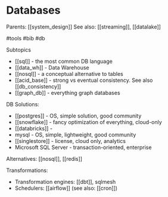 # Databases

Parents: [[system_design]]
See also: [[streaming]], [[datalake]]

#tools #bib #db


Subtopics
* [[sql]] - the most common DB language
* [[data_wh]] - Data Warehouse
* [[nosql]] - a conceptual alternative to tables
* [[acid_base]] - strong vs eventual consistency. See also [[db_consistency]]
* [[graph_db]] - everything graph databases

 DB Solutions:
* [[postgres]] - OS, simple solution, good community
* [[snowflake]] - fancy optimization of everything, cloud-only
* [[databricks]] - 
* mysql - OS, simple, lightweight, good community
* [[singlestore]] - license, cloud only, analytics
* Microsoft SQL Server - transaction-oriented, enterprise

Alternatives: [[nosql]], [[redis]]

Transformations:
* Transformation engines: [[dbt]], sqlmesh
* Schedulers: [[airflow]] (see also: [[cron]])